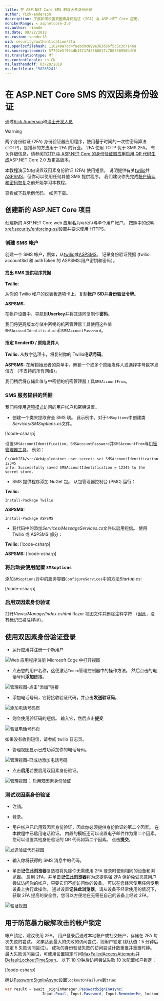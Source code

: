 ```yaml
---
title: 在 ASP.NET Core SMS 的双因素身份验证
author: rick-anderson
description: 了解如何设置双因素身份验证 (2FA) 与 ASP.NET Core 应用。
monikerRange: < aspnetcore-2.0
ms.author: riande
ms.date: 09/22/2018
ms.custom: seodec18
uid: security/authentication/2fa
ms.openlocfilehash: 116249a7cd4faebd0c899e383d86f5c5c3c7146a
ms.sourcegitcommit: 57792e5f594db1574742588017c708350958bdf0
ms.translationtype: MT
ms.contentlocale: zh-CN
ms.lasthandoff: 03/20/2019
ms.locfileid: "58265241"
---
```

# <a name="two-factor-authentication-with-sms-in-aspnet-core"></a>在 ASP.NET Core SMS 的双因素身份验证

通过[Rick Anderson](https://twitter.com/RickAndMSFT)和[瑞士开发人员](https://github.com/Swiss-Devs)

>[!WARNING]
> 两个身份验证 (2FA) 身份验证器应用程序，使用基于时间的一次性密码算法 (TOTP)，是推荐的方法用于 2FA 的行业。 2FA 使用 TOTP 优于 SMS 2FA。 有关详细信息，请参阅[TOTP 中 ASP.NET Core 的身份验证器应用启用 QR 代码生成](xref:security/authentication/identity-enable-qrcodes)ASP.NET Core 2.0 及更高版本。

本教程演示如何设置双因素身份验证 (2FA) 使用短信。 说明提供有关[twilio](https://www.twilio.com/)并[ASPSMS](https://www.aspsms.com/asp.net/identity/core/testcredits/)，但你可以使用任何其他 SMS 提供程序。 我们建议你先完成[帐户确认和密码恢复](xref:security/authentication/accconfirm)之前开始学习本教程。

[查看或下载示例代码](https://github.com/aspnet/Docs/tree/master/aspnetcore/security/authentication/2fa/sample/Web2FA)。 [如何下载](xref:index#how-to-download-a-sample)。

## <a name="create-a-new-aspnet-core-project"></a>创建新的 ASP.NET Core 项目

创建新的 ASP.NET Core web 应用名为`Web2FA`与单个用户帐户。 按照中的说明<xref:security/enforcing-ssl>设置并要求使用 HTTPS。

### <a name="create-an-sms-account"></a>创建 SMS 帐户

创建一个 SMS 帐户，例如，从[twilio](https://www.twilio.com/)或[ASPSMS](https://www.aspsms.com/asp.net/identity/core/testcredits/)。 记录身份验证凭据 (twilio: accountSid 和 authToken 的 ASPSMS:用户密钥和密码）。

#### <a name="figuring-out-sms-provider-credentials"></a>找出 SMS 提供程序凭据

**Twilio:**

从你的 Twilio 帐户的仪表板选项卡上，复制**帐户 SID**并**身份验证令牌**。

**ASPSMS:**

在帐户设置中，导航到**Userkey**并将其连同复制你**密码**。

我们将更高版本存储中密钥的机密管理器工具使用这些值`SMSAccountIdentification`和`SMSAccountPassword`。

#### <a name="specifying-senderid--originator"></a>指定 SenderID / 原始发件人

**Twilio:** 从数字选项卡，将复制你的 Twilio**电话号码**。

**ASPSMS:** 在解锁始发者的菜单中，解锁一个或多个原始发件人或选择字母数字发信方 （不支持的所有网络）。

我们稍后将存储此值与中密钥的机密管理器工具`SMSAccountFrom`。

### <a name="provide-credentials-for-the-sms-service"></a>SMS 服务提供的凭据

我们将使用[选项模式](xref:fundamentals/configuration/options)访问的用户帐户和密钥设置。

* 创建一个类来提取安全 SMS 项。 此示例中，对于`SMSoptions`中创建类*Services/SMSoptions.cs*文件。

[!code-csharp[](2fa/sample/Web2FA/Services/SMSoptions.cs)]

设置`SMSAccountIdentification`，`SMSAccountPassword`并`SMSAccountFrom`与[机密管理器工具](xref:security/app-secrets)。 例如：

```none
C:/Web2FA/src/WebApp1>dotnet user-secrets set SMSAccountIdentification 12345
info: Successfully saved SMSAccountIdentification = 12345 to the secret store.
```

* SMS 提供程序添加 NuGet 包。 从包管理器控制台 (PMC) 运行：

**Twilio:**

`Install-Package Twilio`

**ASPSMS:**

`Install-Package ASPSMS`

* 将代码中的添加*Services/MessageServices.cs*文件以启用短信。 使用 Twilio 或 ASPSMS 部分：

**Twilio:** [!code-csharp[](2fa/sample/Web2FA/Services/MessageServices_twilio.cs)]

**ASPSMS:** [!code-csharp[](2fa/sample/Web2FA/Services/MessageServices_ASPSMS.cs)]

### <a name="configure-startup-to-use-smsoptions"></a>将启动要使用配置 `SMSoptions`

添加`SMSoptions`对中的服务容器`ConfigureServices`中的方法*Startup.cs*:

[!code-csharp[](2fa/sample/Web2FA/Startup.cs?name=snippet1&highlight=4)]

### <a name="enable-two-factor-authentication"></a>启用双因素身份验证

打开*Views/Manage/Index.cshtml* Razor 视图文件并删除注释字符 （因此，没有标记已被注释掉）。

## <a name="log-in-with-two-factor-authentication"></a>使用双因素身份验证登录

* 运行应用并注册一个新用户

![Web 应用程序注册 Microsoft Edge 中打开视图](2fa/_static/login2fa1.png)

* 点击您的用户名称，这便激活`Index`管理控制器中的操作方法。 然后点击的电话号码**添加**链接。

![管理视图-点击"添加"链接](2fa/_static/login2fa2.png)

* 添加电话号码，它将接收验证代码，并点击**发送验证码**。

![添加电话号码页](2fa/_static/login2fa3.png)

* 则会使用验证码的短信。 输入它，然后点击**提交**

![验证电话号码页](2fa/_static/login2fa4.png)

如果没有收到短信，请参阅 twilio 日志页。

* 管理视图显示已成功添加你的电话号码。

![管理视图-已成功添加电话号码](2fa/_static/login2fa5.png)

* 点击**启用**若要启用双因素身份验证。

![管理视图： 启用双因素身份验证](2fa/_static/login2fa6.png)

### <a name="test-two-factor-authentication"></a>测试双因素身份验证

* 注销。

* 登录。

* 用户帐户已启用双因素身份验证，因此你必须提供身份验证的第二个因素。 在本教程中已启用电话验证。 内置的模板还可以设置电子邮件作为第二个因素。 您可以设置其他身份验证的 QR 代码如第二个因素。 点击**提交**。

![发送验证代码视图](2fa/_static/login2fa7.png)

* 输入你将获得的 SMS 消息中的代码。

* 单击**记住此浏览器**复选框将免除你无需使用 2FA 登录时使用相同的设备和浏览器。 启用 2FA，并单击**记住此浏览器**将为您提供强 2FA 保护免受恶意用户尝试访问你的帐户，只要它们不能访问你的设备。 可以在您经常使用任何专用设备上执行此操作。 通过设置**记住此浏览器**，请从设备不经常使用的情况下，获取 2FA 提高的安全性，您可以方便地在无需在自己的设备上经过 2FA。

![验证视图](2fa/_static/login2fa8.png)

## <a name="account-lockout-for-protecting-against-brute-force-attacks"></a>用于防范暴力破解攻击的帐户锁定

帐户锁定，建议使用 2FA。 用户登录后通过本地帐户或社交帐户，存储在 2FA 每次失败的尝试。 如果达到最大的失败的访问尝试，则用户锁定 (默认值：5 分钟后锁定 5 失败访问尝试）。 成功的身份验证失败的访问尝试计数重置并重置时钟。 最大失败访问尝试，可使用设置锁定时间[MaxFailedAccessAttempts](/dotnet/api/microsoft.aspnetcore.identity.lockoutoptions.maxfailedaccessattempts)并[DefaultLockoutTimeSpan](/dotnet/api/microsoft.aspnetcore.identity.lockoutoptions.defaultlockouttimespan)。 以下 10 分钟后访问尝试失败 10 次配置帐户锁定：

[!code-csharp[](2fa/sample/Web2FA/Startup.cs?name=snippet2&highlight=13-17)]

确认[PasswordSignInAsync](/dotnet/api/microsoft.aspnetcore.identity.signinmanager-1.passwordsigninasync)设置`lockoutOnFailure`到`true`:

```csharp
var result = await _signInManager.PasswordSignInAsync(
                 Input.Email, Input.Password, Input.RememberMe, lockoutOnFailure: true);
```
